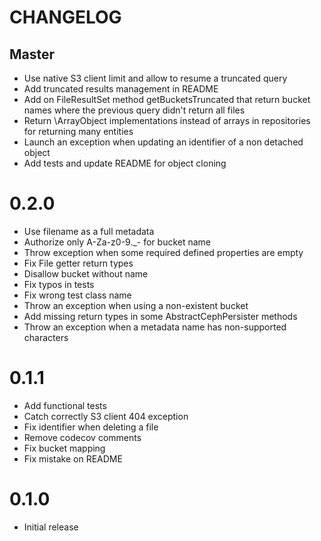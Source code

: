 # CHANGELOG

## Master
* Use native S3 client limit and allow to resume a truncated query
* Add truncated results management in README
* Add on FileResultSet method getBucketsTruncated that return bucket names where the previous query didn't return all files
* Return \ArrayObject implementations instead of arrays in repositories for returning many entities
* Launch an exception when updating an identifier of a non detached object
* Add tests and update README for object cloning

# 0.2.0
* Use filename as a full metadata
* Authorize only A-Za-z0-9._- for bucket name
* Throw exception when some required defined properties are empty
* Fix File getter return types
* Disallow bucket without name
* Fix typos in tests
* Fix wrong test class name
* Throw an exception when using a non-existent bucket
* Add missing return types in some AbstractCephPersister methods
* Throw an exception when a metadata name has non-supported characters

# 0.1.1
* Add functional tests
* Catch correctly S3 client 404 exception
* Fix identifier when deleting a file
* Remove codecov comments
* Fix bucket mapping
* Fix mistake on README

# 0.1.0
* Initial release